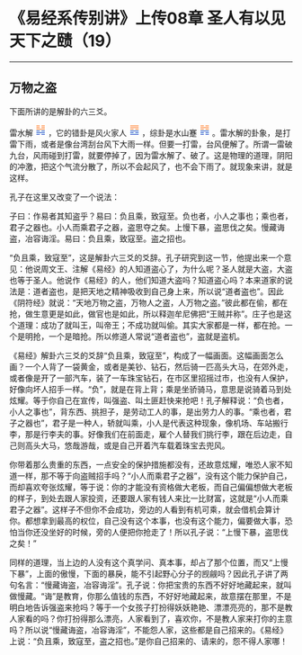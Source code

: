 # 《易经系传别讲》上传08章 圣人有以见天下之赜（19）

------

## 万物之盗

下面所讲的是解卦的六三爻。

雷水解 ![img](%E4%B8%87%E7%89%A9%E4%B9%8B%E7%9B%97/gua40.png) ，它的错卦是风火家人 ![img](%E4%B8%87%E7%89%A9%E4%B9%8B%E7%9B%97/gua37.png) ，综卦是水山蹇 ![img](%E4%B8%87%E7%89%A9%E4%B9%8B%E7%9B%97/gua39.png) 。雷水解的卦象，是打雷下雨，或者是像台湾刮台风下大雨一样。但要一打雷，台风便解了。所谓一雷破九台，风雨碰到打雷，就要停掉了，因为雷水解了、破了。这是物理的道理，阴阳的冲激，把这个气流分散了，所以不会起风了，也不会下雨了。就现象来讲，就是这样。

孔子在这里又改变了一个说法：

子曰：作易者其知盗乎？易曰：负且乘，致寇至。负也者，小人之事也；乘也者，君子之器也。小人而乘君子之器，盗思夺之矣。上慢下暴，盗思伐之矣。慢藏诲盗，冶容诲淫。易曰：负且乘，致寇至。盗之招也。

“负且乘，致寇至”，这是解卦六三爻的爻辞。孔子研究到这一节，他提出来一个意见：他说周文王、注解《易经》的人知道盗心了，为什么呢？圣人就是大盗，大盗也等于圣人。他说作《易经》的人，他们知道大盗吗？知道盗心吗？本来道家的说法是：道者盗也，是把天地之精神吸收到自己身上来，所以说“道者盗也”。因此《阴符经》就说：“天地万物之盗，万物人之盗，人万物之盗。”彼此都在偷，都在抢，做生意更是如此，做官也是如此，所以释迦牟尼佛把“王贼并称”。庄子也是这个道理：成功了就叫王，叫帝王；不成功就叫偷。其实大家都是一样，都在抢。一个是明抢，一个是暗抢。所以修道人常说“道者盗也”，盗就是盗机。

《易经》解卦六三爻的爻辞“负且乘，致寇至”，构成了一幅画面。这幅画面怎么画？一个人背了一袋黄金，或者是美钞、钻石，然后骑一匹高头大马，在郊外走，或者像是开了一部汽车，装了一车珠宝钻石，在市区里招摇过市，也没有人保护，好像向坏人招手一样。“负”，就是在背上背；乘是坐骄骑马，意思是说骑着马到处炫耀。等于你自己在宣传，叫强盗、叫土匪赶快来抢吧！孔子解释说：“负也者，小人之事也”，背东西、挑担子，是劳动工人的事，是出劳力人的事。“乘也者，君子之器也”，君子是一种人，轿就叫乘，小人是代表这种现象，像机场、车站搬行李，那是行李夫的事。好像我们在前面走，雇个人替我们挑行李，跟在后边走，自己则高头大马，悠哉游哉，或是自己开着汽车载着珠宝去兜风。

你带着那么贵重的东西，一点安全的保护措施都没有，还故意炫耀，唯恐人家不知道一样，那不等于向盗贼招手吗？“小人而乘君子之器”，没有这个能力保护自己，而却喜欢夸张炫耀，等于说：你的才能没有资格做大老板，而自己偏偏想做大老板的样子，到处去跟人家投资，还要跟人家有钱人来比一比财富，这就是“小人而乘君子之器”。这样子不但你不会成功，旁边的人看到有机可乘，就会借机会算计你。都想拿到最高的权位，自己没有这个本事，也没有这个能力，偏要做大事，恐怕当你还没坐好的时候，旁的人便把你抢走了！所以孔子说：“上慢下暴，盗思伐之矣！”

同样的道理，当上边的人没有这个真学问、真本事，却占了那个位置，而又“上慢下暴”，上面的傲慢，下面的暴戾，能不引起野心分子的觊觎吗？因此孔子讲了两句名言：“慢藏诲盗，冶容诲淫”。孔子说：你把宝贵的东西不好好地藏起来，就叫做慢藏。“诲”是教育，你那么值钱的东西，不好好地藏起来，故意摆在那里，不是明白地告诉强盗来抢吗？等于一个女孩子打扮得妖妖艳艳、漂漂亮亮的，那不是教人家看的吗？你打扮得那么漂亮，人家看到了，喜欢你，不是教人家来打你的主意吗？所以说“慢藏诲盗，冶容诲淫”，不能怨人家，这些都是自己招来的。《易经》上说：“负且乘，致寇至，盗之招也。”是你自己招来的、请来的，怨不得人家哪！